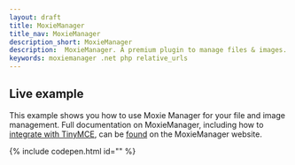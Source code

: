 ```yaml
---
layout: draft
title: MoxieManager
title_nav: MoxieManager
description_short: MoxieManager
description:  MoxieManager. A premium plugin to manage files & images.
keywords: moxiemanager .net php relative_urls
---
```


## Live example

This example shows you how to use Moxie Manager for your file and image management. Full documentation on MoxieManager, including how to [integrate with TinyMCE](http://www.moxiemanager.com/documentation/index.php/TinyMCE_Integration), can be [found](http://www.moxiemanager.com/documentation/) on the MoxieManager website.

{% include codepen.html id="" %}<codepen>